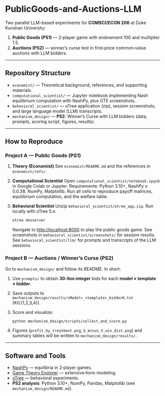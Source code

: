 # PublicGoods-and-Auctions-LLM

Two parallel LLM-based experiments for **COMSCI/ECON 206** at Duke Kunshan University:

1. **Public Goods (PS1)** — 2‑player game with endowment 100 and multiplier 1.5.
2. **Auctions (PS2)** — winner’s curse test in first‑price common‑value auctions with LLM bidders.

---

## Repository Structure

* `economist/` — Theoretical background, references, and supporting materials.
* `computational_scientist/` — Jupyter notebook implementing Nash equilibrium computation with NashPy, plus GTE screenshots.
* `behavioral_scientist/` — oTree application (zip), session screenshots, and large language model (LLM) transcripts.
* `mechanism_design/` — **PS2**: Winner’s Curse with LLM bidders (data, prompts, scoring script, figures, results).

---

## How to Reproduce

### Project A — Public Goods (PS1)

1. **Theory (Economist)**
   See `economist/README.md` and the references in `economist/refs/`.

2. **Computational Scientist**
   Open `computational_scientist/notebook.ipynb` in Google Colab or Jupyter.
   Requirements: Python 3.10+, NashPy ≥ 0.0.38, NumPy, Matplotlib.
   Run all cells to reproduce payoff matrices, equilibrium computation, and the welfare table.

3. **Behavioral Scientist**
   Unzip `behavioral_scientist/otree_app.zip`.
   Run locally with oTree 5.x:

   ```bash
   otree devserver
   ```

   Navigate to [http://localhost:8000](http://localhost:8000) to play the public goods game.
   See screenshots in `behavioral_scientist/screenshots/` for session results.
   See `behavioral_scientist/llm/` for prompts and transcripts of the LLM sessions.

### Project B — Auctions / Winner’s Curse (PS2)

Go to `mechanism_design/` and follow its README. In short:

1. Use `prompts/` to obtain **30‑line integer** bids for each **model × template × bidder**.
2. Save outputs to `mechanism_design/results/<Model>_<template>_bidderK.txt` (K∈{1,2,3,4}).
3. Score and visualize:

   ```bash
   python mechanism_design/scripts/collect_and_score.py
   ```
4. Figures (`profit_by_treatment.png`, `b_minus_V_win_dist.png`) and summary tables will be written to `mechanism_design/results/`.

---

## Software and Tools

* [NashPy](https://doi.org/10.21105/joss.03778) — equilibria in 2‑player games.
* [Game Theory Explorer](http://www.gametheoryexplorer.org/) — extensive‑form modeling.
* [oTree](https://www.otreehub.com/) — behavioral experiments.
* **PS2 analysis**: Python 3.10+, NumPy, Pandas, Matplotlib (see `mechanism_design/README.md`).
